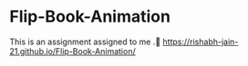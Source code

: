 # Flip-Book-Animation
This is an assignment assigned to me .🙂
https://rishabh-jain-21.github.io/Flip-Book-Animation/

